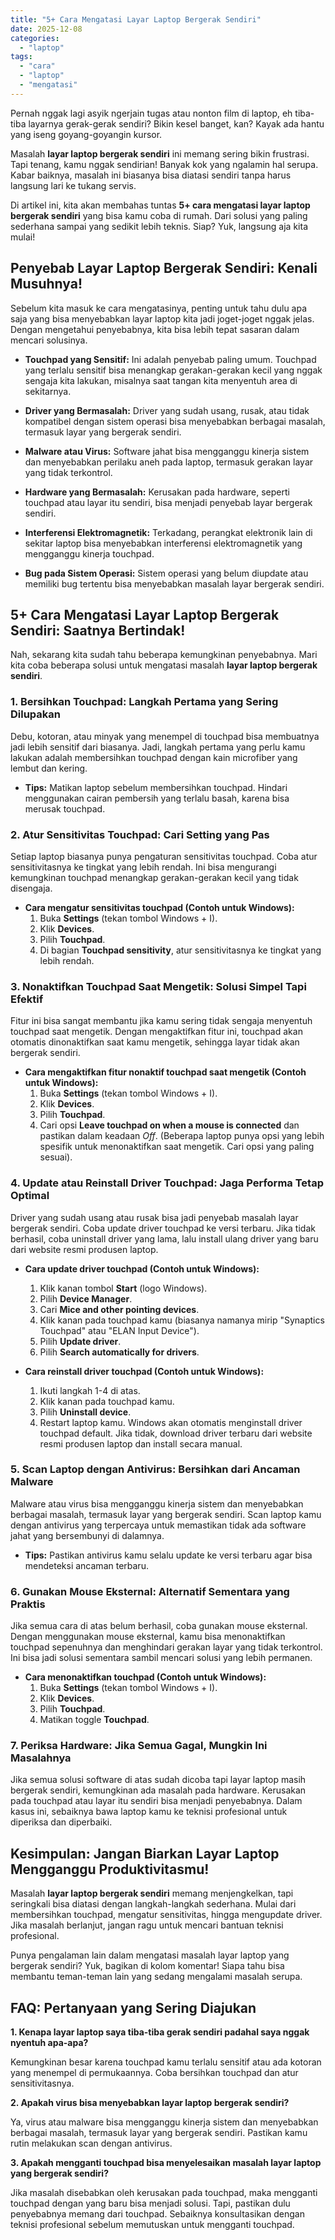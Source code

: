 ```yaml
---
title: "5+ Cara Mengatasi Layar Laptop Bergerak Sendiri"
date: 2025-12-08
categories: 
  - "laptop"
tags: 
  - "cara"
  - "laptop"
  - "mengatasi"
---
```


Pernah nggak lagi asyik ngerjain tugas atau nonton film di laptop, eh tiba-tiba layarnya gerak-gerak sendiri? Bikin kesel banget, kan? Kayak ada hantu yang iseng goyang-goyangin kursor.

Masalah **layar laptop bergerak sendiri** ini memang sering bikin frustrasi. Tapi tenang, kamu nggak sendirian! Banyak kok yang ngalamin hal serupa. Kabar baiknya, masalah ini biasanya bisa diatasi sendiri tanpa harus langsung lari ke tukang servis.

Di artikel ini, kita akan membahas tuntas **5+ cara mengatasi layar laptop bergerak sendiri** yang bisa kamu coba di rumah. Dari solusi yang paling sederhana sampai yang sedikit lebih teknis. Siap? Yuk, langsung aja kita mulai!

## Penyebab Layar Laptop Bergerak Sendiri: Kenali Musuhnya!

Sebelum kita masuk ke cara mengatasinya, penting untuk tahu dulu apa saja yang bisa menyebabkan layar laptop kita jadi joget-joget nggak jelas. Dengan mengetahui penyebabnya, kita bisa lebih tepat sasaran dalam mencari solusinya.

- **Touchpad yang Sensitif:** Ini adalah penyebab paling umum. Touchpad yang terlalu sensitif bisa menangkap gerakan-gerakan kecil yang nggak sengaja kita lakukan, misalnya saat tangan kita menyentuh area di sekitarnya.
    
- **Driver yang Bermasalah:** Driver yang sudah usang, rusak, atau tidak kompatibel dengan sistem operasi bisa menyebabkan berbagai masalah, termasuk layar yang bergerak sendiri.
    
- **Malware atau Virus:** Software jahat bisa mengganggu kinerja sistem dan menyebabkan perilaku aneh pada laptop, termasuk gerakan layar yang tidak terkontrol.
    
- **Hardware yang Bermasalah:** Kerusakan pada hardware, seperti touchpad atau layar itu sendiri, bisa menjadi penyebab layar bergerak sendiri.
    
- **Interferensi Elektromagnetik:** Terkadang, perangkat elektronik lain di sekitar laptop bisa menyebabkan interferensi elektromagnetik yang mengganggu kinerja touchpad.
    
- **Bug pada Sistem Operasi:** Sistem operasi yang belum diupdate atau memiliki bug tertentu bisa menyebabkan masalah layar bergerak sendiri.
    

## 5+ Cara Mengatasi Layar Laptop Bergerak Sendiri: Saatnya Bertindak!

Nah, sekarang kita sudah tahu beberapa kemungkinan penyebabnya. Mari kita coba beberapa solusi untuk mengatasi masalah **layar laptop bergerak sendiri**.

### 1\. Bersihkan Touchpad: Langkah Pertama yang Sering Dilupakan

Debu, kotoran, atau minyak yang menempel di touchpad bisa membuatnya jadi lebih sensitif dari biasanya. Jadi, langkah pertama yang perlu kamu lakukan adalah membersihkan touchpad dengan kain microfiber yang lembut dan kering.

- **Tips:** Matikan laptop sebelum membersihkan touchpad. Hindari menggunakan cairan pembersih yang terlalu basah, karena bisa merusak touchpad.

### 2\. Atur Sensitivitas Touchpad: Cari Setting yang Pas

Setiap laptop biasanya punya pengaturan sensitivitas touchpad. Coba atur sensitivitasnya ke tingkat yang lebih rendah. Ini bisa mengurangi kemungkinan touchpad menangkap gerakan-gerakan kecil yang tidak disengaja.

- **Cara mengatur sensitivitas touchpad (Contoh untuk Windows):**
    1. Buka **Settings** (tekan tombol Windows + I).
    2. Klik **Devices**.
    3. Pilih **Touchpad**.
    4. Di bagian **Touchpad sensitivity**, atur sensitivitasnya ke tingkat yang lebih rendah.

### 3\. Nonaktifkan Touchpad Saat Mengetik: Solusi Simpel Tapi Efektif

Fitur ini bisa sangat membantu jika kamu sering tidak sengaja menyentuh touchpad saat mengetik. Dengan mengaktifkan fitur ini, touchpad akan otomatis dinonaktifkan saat kamu mengetik, sehingga layar tidak akan bergerak sendiri.

- **Cara mengaktifkan fitur nonaktif touchpad saat mengetik (Contoh untuk Windows):**
    1. Buka **Settings** (tekan tombol Windows + I).
    2. Klik **Devices**.
    3. Pilih **Touchpad**.
    4. Cari opsi **Leave touchpad on when a mouse is connected** dan pastikan dalam keadaan _Off_. (Beberapa laptop punya opsi yang lebih spesifik untuk menonaktifkan saat mengetik. Cari opsi yang paling sesuai).

### 4\. Update atau Reinstall Driver Touchpad: Jaga Performa Tetap Optimal

Driver yang sudah usang atau rusak bisa jadi penyebab masalah layar bergerak sendiri. Coba update driver touchpad ke versi terbaru. Jika tidak berhasil, coba uninstall driver yang lama, lalu install ulang driver yang baru dari website resmi produsen laptop.

- **Cara update driver touchpad (Contoh untuk Windows):**
    
    1. Klik kanan tombol **Start** (logo Windows).
    2. Pilih **Device Manager**.
    3. Cari **Mice and other pointing devices**.
    4. Klik kanan pada touchpad kamu (biasanya namanya mirip "Synaptics Touchpad" atau "ELAN Input Device").
    5. Pilih **Update driver**.
    6. Pilih **Search automatically for drivers**.
- **Cara reinstall driver touchpad (Contoh untuk Windows):**
    
    1. Ikuti langkah 1-4 di atas.
    2. Klik kanan pada touchpad kamu.
    3. Pilih **Uninstall device**.
    4. Restart laptop kamu. Windows akan otomatis menginstall driver touchpad default. Jika tidak, download driver terbaru dari website resmi produsen laptop dan install secara manual.

### 5\. Scan Laptop dengan Antivirus: Bersihkan dari Ancaman Malware

Malware atau virus bisa mengganggu kinerja sistem dan menyebabkan berbagai masalah, termasuk layar yang bergerak sendiri. Scan laptop kamu dengan antivirus yang terpercaya untuk memastikan tidak ada software jahat yang bersembunyi di dalamnya.

- **Tips:** Pastikan antivirus kamu selalu update ke versi terbaru agar bisa mendeteksi ancaman terbaru.

### 6\. Gunakan Mouse Eksternal: Alternatif Sementara yang Praktis

Jika semua cara di atas belum berhasil, coba gunakan mouse eksternal. Dengan menggunakan mouse eksternal, kamu bisa menonaktifkan touchpad sepenuhnya dan menghindari gerakan layar yang tidak terkontrol. Ini bisa jadi solusi sementara sambil mencari solusi yang lebih permanen.

- **Cara menonaktifkan touchpad (Contoh untuk Windows):**
    1. Buka **Settings** (tekan tombol Windows + I).
    2. Klik **Devices**.
    3. Pilih **Touchpad**.
    4. Matikan toggle **Touchpad**.

### 7\. Periksa Hardware: Jika Semua Gagal, Mungkin Ini Masalahnya

Jika semua solusi software di atas sudah dicoba tapi layar laptop masih bergerak sendiri, kemungkinan ada masalah pada hardware. Kerusakan pada touchpad atau layar itu sendiri bisa menjadi penyebabnya. Dalam kasus ini, sebaiknya bawa laptop kamu ke teknisi profesional untuk diperiksa dan diperbaiki.

## Kesimpulan: Jangan Biarkan Layar Laptop Mengganggu Produktivitasmu!

Masalah **layar laptop bergerak sendiri** memang menjengkelkan, tapi seringkali bisa diatasi dengan langkah-langkah sederhana. Mulai dari membersihkan touchpad, mengatur sensitivitas, hingga mengupdate driver. Jika masalah berlanjut, jangan ragu untuk mencari bantuan teknisi profesional.

Punya pengalaman lain dalam mengatasi masalah layar laptop yang bergerak sendiri? Yuk, bagikan di kolom komentar! Siapa tahu bisa membantu teman-teman lain yang sedang mengalami masalah serupa.

## FAQ: Pertanyaan yang Sering Diajukan

**1\. Kenapa layar laptop saya tiba-tiba gerak sendiri padahal saya nggak nyentuh apa-apa?**

Kemungkinan besar karena touchpad kamu terlalu sensitif atau ada kotoran yang menempel di permukaannya. Coba bersihkan touchpad dan atur sensitivitasnya.

**2\. Apakah virus bisa menyebabkan layar laptop bergerak sendiri?**

Ya, virus atau malware bisa mengganggu kinerja sistem dan menyebabkan berbagai masalah, termasuk layar yang bergerak sendiri. Pastikan kamu rutin melakukan scan dengan antivirus.

**3\. Apakah mengganti touchpad bisa menyelesaikan masalah layar laptop yang bergerak sendiri?**

Jika masalah disebabkan oleh kerusakan pada touchpad, maka mengganti touchpad dengan yang baru bisa menjadi solusi. Tapi, pastikan dulu penyebabnya memang dari touchpad. Sebaiknya konsultasikan dengan teknisi profesional sebelum memutuskan untuk mengganti touchpad.
